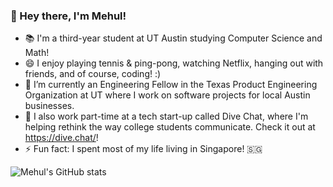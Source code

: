 ### 👋 Hey there, I'm Mehul!

- 📚 I'm a third-year student at UT Austin studying Computer Science and Math!
- 😄 I enjoy playing tennis & ping-pong, watching Netflix, hanging out with friends, and of course, coding! :)
- 🔭 I’m currently an Engineering Fellow in the Texas Product Engineering Organization at UT where I work on software projects for local Austin businesses.
- 📱 I also work part-time at a tech start-up called Dive Chat, where I'm helping rethink the way college students communicate. Check it out at https://dive.chat/!
- ⚡ Fun fact: I spent most of my life living in Singapore! 🇸🇬

![Mehul's GitHub stats](https://github-readme-stats.vercel.app/api?username=mehul-da&count_private=true)

